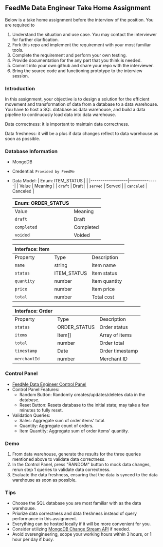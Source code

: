 ## FeedMe Data Engineer Take Home Assignment
Below is a take home assignment before the interview of the position. You are required to
1. Understand the situation and use case. You may contact the interviewer for further clarification.
2. Fork this repo and implement the requirement with your most familiar tools.
3. Complete the requirement and perform your own testing.
4. Provide documentation for the any part that you think is needed.
5. Commit into your own github and share your repo with the interviewer.
6. Bring the source code and functioning prototype to the interview session.

### Introduction
In this assignment, your objective is to design a solution for the efficient movement and transformation of data from a database to a data warehouse.
You have to host a SQL database as data warehouse, and build a data pipeline to continuously load data into data warehouse.

Data correctness: it is important to maintain data correctness.

Data freshness: it will be a plus if data changes reflect to data warehouse as soon as possible.

### Database Information

  - MongoDB

  - Credential: `Provided by FeedMe`

  - Data Model:
    | Enum: ITEM_STATUS |               |
    |-------------------|---------------|
    | Value             | Meaning       |
    | `draft`           | Draft         |
    | `served`          | Served        |
    | `canceled`        | Canceled      |

    | Enum: ORDER_STATUS  |               |
    |---------------------|---------------|
    | Value               | Meaning       |
    | `draft`             | Draft         |
    | `completed`         | Completed     |
    | `voided`            | Voided        |

    | Interface: Item    |               |                  |
    |--------------------|---------------|------------------|
    | Property           | Type          | Description      |
    | `name`             | string        | Item name        |
    | `status`           | ITEM_STATUS   | Item status      |
    | `quantity`         | number        | Item quantity    |
    | `price`            | number        | Item price       |
    | `total`            | number        | Total cost       |

    | Interface: Order   |               |                  |
    |--------------------|---------------|------------------|
    | Property           | Type          | Description      |
    | `status`           | ORDER_STATUS  | Order status     |
    | `items`            | Item[]        | Array of items   |
    | `total`            | number        | Order total      |
    | `timestamp`        | Date          | Order timestamp  |
    | `merchantId`       | number        | Merchant ID      |

### Control Panel 
  - [FeedMe Data Engineer Control Panel](https://feedme-data-engineer-assessment-frontend.pages.dev/)
  - Control Panel Features:
    - Random Button: Randomly creates/updates/deletes data in the database.
    - Reset Button: Resets database to the initial state; may take a few minutes to fully reset.
  - Validation Queries:
    - Sales: Aggregate sum of order items' total.
    - Quantity: Aggregate count of orders.
    - Item Quantity: Aggregate sum of order items' quantity.
 
### Demo
  1. From data warehouse, generate the results for the three queries mentioned above to validate data correctness.
  2. In the Control Panel, press "RANDOM" button to mock data changes, rerun step 1 queries to validate data correctness.
  3. Evaluate the data freshness, ensuring that the data is synced to the data warehouse as soon as possible.
  
### Tips
  - Choose the SQL database you are most familiar with as the data warehouse. 
  - Priorize data correctness and data freshness instead of query performance in this assignment.
  - Everything can be hosted locally if it will be more convenient for you.
  - Consider utilizing [MongoDB Change Stream API](https://www.mongodb.com/docs/manual/changeStreams/#change-streams) if needed.
  - Avoid overengineering, scope your working hours within 3 hours, or 1 hour per day if busy.